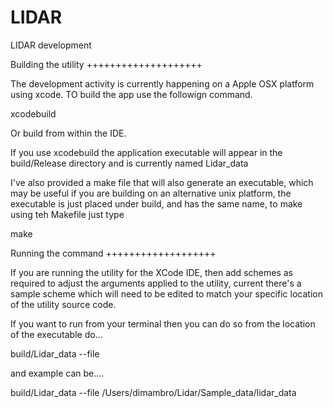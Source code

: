 # LIDAR
LIDAR development

Building the utility
++++++++++++++++++++

The development activity is currently happening on a Apple OSX platform using xcode. TO build the app use the followign command.

xcodebuild

Or build from within the IDE.

If you use xcodebuild the application executable will appear in the build/Release directory and is currently named Lidar_data

I've also provided a make file that will also generate an executable, which may be useful if you are building on an alternative unix platform, the executable is just placed under build, and has the same name, to make using teh Makefile just type

make

Running the command
+++++++++++++++++++

If you are running the utility for the XCode IDE, then add schemes as required to adjust the arguments applied to the utility, current there's a sample scheme which will need to be edited to match your specific location of the utility source code.

If you want to run from your terminal then you can do so from the location of the executable do...

build/Lidar_data --file <location of lidar data file>

and example can be....

build/Lidar_data --file /Users/dimambro/Lidar/Sample_data/lidar_data  


